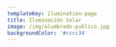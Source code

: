 ```yaml
---
templateKey: ilumination-page
title: Iluminación Solar
image: /img/alumbrado-publico.jpg
backgroundColor: '#cccc34'
---
```


